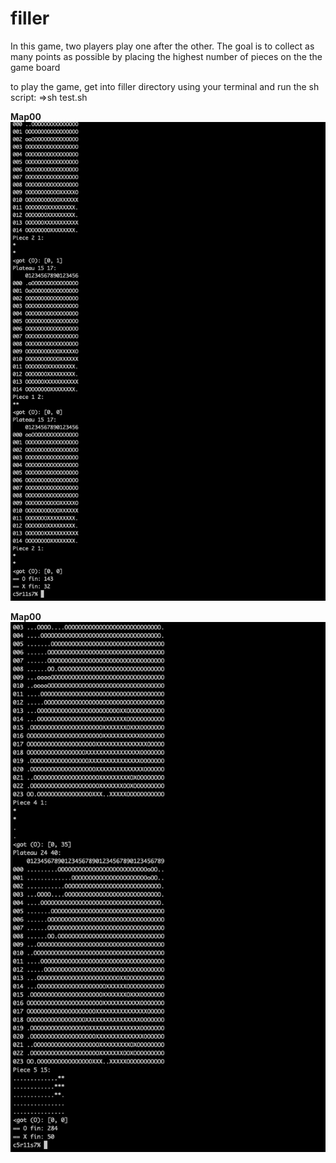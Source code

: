 # filler
In this game, two players play one after the other.
The goal is to collect as many points as possible by placing the highest number of
pieces on the the game board

to play the game, get into filler directory using your terminal and run the sh script:
=>sh test.sh

**Map00**
![signup image](/screenshots/map00.png)

**Map00**
![signup image](/screenshots/map01.png)
